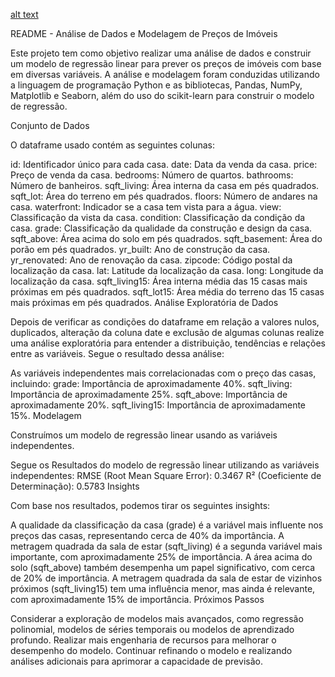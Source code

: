 [alt text]("image.jpeg")

README - Análise de Dados e Modelagem de Preços de Imóveis

Este projeto tem como objetivo realizar uma análise de dados e construir um modelo de regressão linear para prever os preços de imóveis com base em diversas variáveis. A análise e modelagem foram conduzidas utilizando a linguagem de programação Python e as bibliotecas, Pandas, NumPy, Matplotlib e Seaborn, além do uso do scikit-learn para construir o modelo de regressão.

Conjunto de Dados

O dataframe usado contém as seguintes colunas:

id: Identificador único para cada casa.
date: Data da venda da casa.
price: Preço de venda da casa.
bedrooms: Número de quartos.
bathrooms: Número de banheiros.
sqft_living: Área interna da casa em pés quadrados.
sqft_lot: Área do terreno em pés quadrados.
floors: Número de andares na casa.
waterfront: Indicador se a casa tem vista para a água.
view: Classificação da vista da casa.
condition: Classificação da condição da casa.
grade: Classificação da qualidade da construção e design da casa.
sqft_above: Área acima do solo em pés quadrados.
sqft_basement: Área do porão em pés quadrados.
yr_built: Ano de construção da casa.
yr_renovated: Ano de renovação da casa.
zipcode: Código postal da localização da casa.
lat: Latitude da localização da casa.
long: Longitude da localização da casa.
sqft_living15: Área interna média das 15 casas mais próximas em pés quadrados.
sqft_lot15: Área média do terreno das 15 casas mais próximas em pés quadrados.
Análise Exploratória de Dados

Depois de verificar as condições do dataframe em relação a valores nulos, duplicados, alteração da coluna date e exclusão de algumas colunas realize uma análise exploratória para entender a distribuição, tendências e relações entre as variáveis. Segue o resultado dessa análise:

As variáveis independentes mais correlacionadas com o preço das casas, incluindo:
grade: Importância de aproximadamente 40%.
sqft_living: Importância de aproximadamente 25%.
sqft_above: Importância de aproximadamente 20%.
sqft_living15: Importância de aproximadamente 15%.
Modelagem

Construímos um modelo de regressão linear usando as variáveis independentes. 

Segue os Resultados do modelo de regressão linear utilizando as variáveis independentes:
RMSE (Root Mean Square Error): 0.3467
R² (Coeficiente de Determinação): 0.5783
Insights

Com base nos resultados, podemos tirar os seguintes insights:

A qualidade da classificação da casa (grade) é a variável mais influente nos preços das casas, representando cerca de 40% da importância.
A metragem quadrada da sala de estar (sqft_living) é a segunda variável mais importante, com aproximadamente 25% de importância.
A área acima do solo (sqft_above) também desempenha um papel significativo, com cerca de 20% de importância.
A metragem quadrada da sala de estar de vizinhos próximos (sqft_living15) tem uma influência menor, mas ainda é relevante, com aproximadamente 15% de importância.
Próximos Passos

Considerar a exploração de modelos mais avançados, como regressão polinomial, modelos de séries temporais ou modelos de aprendizado profundo.
Realizar mais engenharia de recursos para melhorar o desempenho do modelo.
Continuar refinando o modelo e realizando análises adicionais para aprimorar a capacidade de previsão.